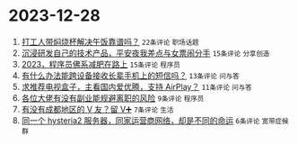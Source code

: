 # 2023-12-28

1. [打工人带焖烧杯解决午饭靠谱吗？](https://www.v2ex.com/t/1003998) `22条评论` `职场话题`
1. [沉浸研发自己的技术产品，平安夜我差点与女票闹分手](https://www.v2ex.com/t/1004000) `15条评论` `分享创造`
1. [2023，程序员佛系减肥在路上](https://www.v2ex.com/t/1003992) `15条评论` `程序员`
1. [有什么办法能跨设备接收长辈手机上的短信吗？](https://www.v2ex.com/t/1003995) `13条评论` `问与答`
1. [求推荐电视盒子，主看国内爱优腾，支持 AirPlay？](https://www.v2ex.com/t/1003993) `11条评论` `问与答`
1. [各位大佬有没有副业能规避离职的风险](https://www.v2ex.com/t/1003997) `9条评论` `程序员`
1. [有没有成都地区的 V 友？留 V➕](https://www.v2ex.com/t/1004002) `7条评论` `生活`
1. [同一个 hysteria2 服务器，同家运营商网络，却是不同的命运](https://www.v2ex.com/t/1003996) `6条评论` `宽带症候群`
